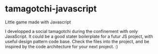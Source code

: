 # tamagotchi-javascript
Little game made with Javascript


I developped a social tamagotchi during the confinement with only JavaScript.
It could be a good stater boilerplate for a futur JS project, with useful design pattern code base.
Check the files into the project, and be inspired by the code architecture for your next project. :)
